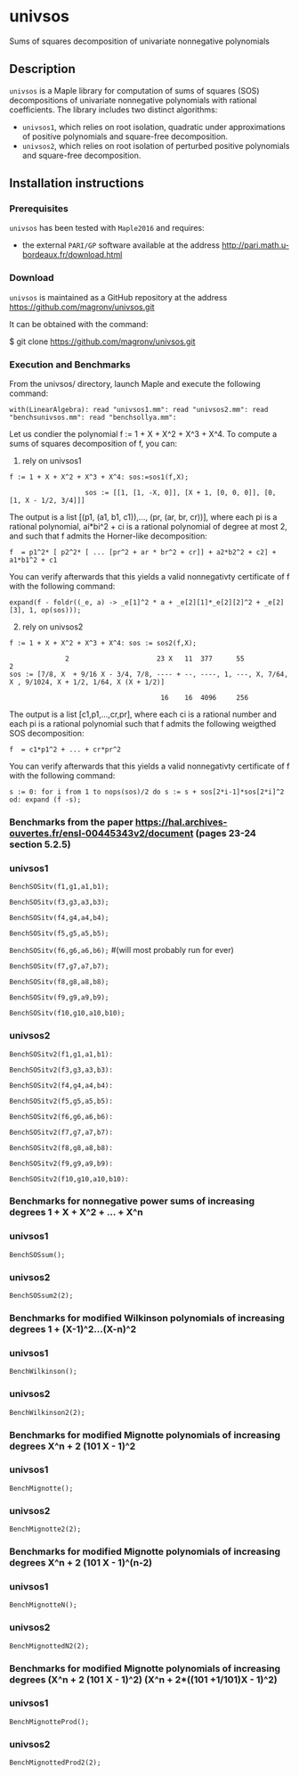 # univsos
Sums of squares decomposition of univariate nonnegative polynomials

## Description
`univsos` is a Maple library for computation of sums of squares (SOS) decompositions of univariate nonnegative polynomials with rational coefficients. The library includes two distinct algorithms: 

- `univsos1`, which relies on root isolation, quadratic under approximations of positive polynomials and square-free decomposition.
- `univsos2`, which relies on root isolation of perturbed positive  polynomials and square-free decomposition.

## Installation instructions
### Prerequisites
`univsos` has been tested with `Maple2016` and requires: 
- the external `PARI/GP` software available at the address http://pari.math.u-bordeaux.fr/download.html


### Download
`univsos` is maintained as a GitHub repository at the address https://github.com/magronv/univsos.git

It can be obtained with the command:

$ git clone https://github.com/magronv/univsos.git

### Execution and Benchmarks
From the univsos/ directory, launch Maple and execute the following command:

`with(LinearAlgebra): read "univsos1.mm": read "univsos2.mm": read "benchsunivsos.mm": read "benchsollya.mm":`

Let us condier the polynomial f := 1 + X + X^2 + X^3 + X^4. 
To compute a sums of squares decomposition of f, you can:


1) rely on univsos1

`f := 1 + X + X^2 + X^3 + X^4: sos:=sos1(f,X);`

                       sos := [[1, [1, -X, 0]], [X + 1, [0, 0, 0]], [0, [1, X - 1/2, 3/4]]]

The output is a list [(p1, (a1, b1, c1)),..., (pr, (ar, br, cr))], where each pi is a rational polynomial, ai*bi^2 + ci is a rational polynomial of degree at most 2, and such that f admits the Horner-like decomposition:

`f  = p1^2* [ p2^2* [ ... [pr^2 + ar * br^2 + cr]] + a2*b2^2 + c2] + a1*b1^2 + c1`

You can verify afterwards that this yields a valid nonnegativty certificate of f with the following command:

`expand(f - foldr((_e, a) -> _e[1]^2 * a + _e[2][1]*_e[2][2]^2 + _e[2][3], 1, op(sos)));`


2) rely on univsos2

`f := 1 + X + X^2 + X^3 + X^4: sos := sos2(f,X);`

                  2                      23 X   11  377      55             2                                               
    sos := [7/8, X  + 9/16 X - 3/4, 7/8, ---- + --, ----, 1, ---, X, 7/64, X , 9/1024, X + 1/2, 1/64, X (X + 1/2)]
  
                                          16    16  4096     256
                                         
                                         

The output is a list [c1,p1,...,cr,pr], where each ci is a rational number and each pi is a rational polynomial such that f admits the following weigthed SOS decomposition:

`f  = c1*p1^2 + ... + cr*pr^2`

You can verify afterwards that this yields a valid nonnegativty certificate of f with the following command:

`s := 0: for i from 1 to nops(sos)/2 do s := s + sos[2*i-1]*sos[2*i]^2 od: expand (f -s);`

### Benchmarks from the paper https://hal.archives-ouvertes.fr/ensl-00445343v2/document (pages 23-24 section 5.2.5)
### univsos1

`BenchSOSitv(f1,g1,a1,b1);`

`BenchSOSitv(f3,g3,a3,b3);`

`BenchSOSitv(f4,g4,a4,b4);`

`BenchSOSitv(f5,g5,a5,b5);`

`BenchSOSitv(f6,g6,a6,b6);` #(will most probably run for ever)

`BenchSOSitv(f7,g7,a7,b7);`

`BenchSOSitv(f8,g8,a8,b8);`

`BenchSOSitv(f9,g9,a9,b9);`

`BenchSOSitv(f10,g10,a10,b10);`

### univsos2

`BenchSOSitv2(f1,g1,a1,b1):`

`BenchSOSitv2(f3,g3,a3,b3):`

`BenchSOSitv2(f4,g4,a4,b4):`

`BenchSOSitv2(f5,g5,a5,b5):`

`BenchSOSitv2(f6,g6,a6,b6):`

`BenchSOSitv2(f7,g7,a7,b7):`

`BenchSOSitv2(f8,g8,a8,b8):`

`BenchSOSitv2(f9,g9,a9,b9):`

`BenchSOSitv2(f10,g10,a10,b10):`

### Benchmarks for nonnegative power sums of increasing degrees 1 + X + X^2 + ... + X^n
### univsos1

`BenchSOSsum();`

### univsos2

`BenchSOSsum2(2);`

### Benchmarks for modified Wilkinson polynomials of increasing degrees 1 + (X-1)^2...(X-n)^2
### univsos1

`BenchWilkinson();`

### univsos2

`BenchWilkinson2(2);`

### Benchmarks for modified Mignotte polynomials of increasing degrees X^n + 2 (101 X - 1)^2
### univsos1

`BenchMignotte();`

### univsos2

`BenchMignotte2(2);`

### Benchmarks for modified Mignotte polynomials of increasing degrees X^n + 2 (101 X - 1)^(n-2)
### univsos1

`BenchMignotteN();`

### univsos2
`BenchMignottedN2(2);`

### Benchmarks for modified Mignotte polynomials of increasing degrees (X^n + 2 (101 X - 1)^2) (X^n + 2*((101 +1/101)X - 1)^2)
### univsos1

`BenchMignotteProd();`

### univsos2

`BenchMignottedProd2(2);`
